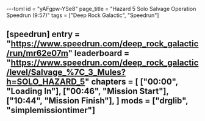 ---toml
id = "yAFgpw-YSe8"
page_title = "Hazard 5 Solo Salvage Operation Speedrun (9:57)"
tags = ["Deep Rock Galactic", "Speedrun"]

[speedrun]
entry = "https://www.speedrun.com/deep_rock_galactic/run/mr62e07m"
leaderboard = "https://www.speedrun.com/deep_rock_galactic/level/Salvage_%7C_3_Mules?h=SOLO_HAZARD_5"
chapters = [
  ["00:00", "Loading In"],
  ["00:46", "Mission Start"],
  ["10:44", "Mission Finish"],
]
mods = ["drglib", "simplemissiontimer"]
---
